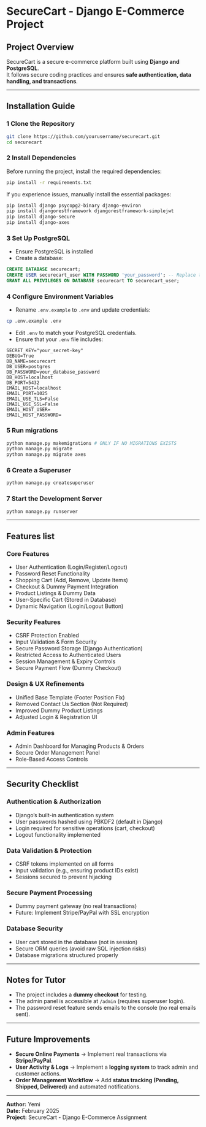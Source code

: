 # SecureCart - Django E-Commerce Project

## Project Overview
SecureCart is a secure e-commerce platform built using **Django and PostgreSQL**.  
It follows secure coding practices and ensures **safe authentication, data handling, and transactions**.

---

## Installation Guide

### 1️ Clone the Repository
```bash
git clone https://github.com/yourusername/securecart.git
cd securecart
```

### 2 Install Dependencies
Before running the project, install the required dependencies:

```bash
pip install -r requirements.txt
```

If you experience issues, manually install the essential packages:

```bash
pip install django psycopg2-binary django-environ  
pip install djangorestframework djangorestframework-simplejwt  
pip install django-secure  
pip install django-axes  
```

### 3 Set Up PostgreSQL

- Ensure PostgreSQL is installed
- Create a database:

```sql
CREATE DATABASE securecart;
CREATE USER securecart_user WITH PASSWORD 'your_password'; -- Replace this with your PSQL password
GRANT ALL PRIVILEGES ON DATABASE securecart TO securecart_user;
```

### 4 Configure Environment Variables

- Rename `.env.example` to `.env` and update credentials:
```bash
cp .env.example .env
```
- Edit `.env` to match your PostgreSQL credentials.
- Ensure that your `.env` file includes:

```env
SECRET_KEY="your_secret-key"
DEBUG=True
DB_NAME=securecart
DB_USER=postgres
DB_PASSWORD=your_database_password
DB_HOST=localhost
DB_PORT=5432
EMAIL_HOST=localhost
EMAIL_PORT=1025
EMAIL_USE_TLS=False
EMAIL_USE_SSL=False
EMAIL_HOST_USER=
EMAIL_HOST_PASSWORD=
```

### 5 Run migrations
```bash
python manage.py makemigrations # ONLY IF NO MIGRATIONS EXISTS
python manage.py migrate
python manage.py migrate axes
```

### 6 Create a Superuser
```bash
python manage.py createsuperuser
```

### 7 Start the Development Server
```bash
python manage.py runserver
```

---

## Features list

### **Core Features**
- User Authentication (Login/Register/Logout)
- Password Reset Functionality
- Shopping Cart (Add, Remove, Update Items)
- Checkout & Dummy Payment Integration
- Product Listings & Dummy Data
- User-Specific Cart (Stored in Database)
- Dynamic Navigation (Login/Logout Button)

### **Security Features**
- CSRF Protection Enabled
- Input Validation & Form Security
- Secure Password Storage (Django Authentication)
- Restricted Access to Authenticated Users
- Session Management & Expiry Controls
- Secure Payment Flow (Dummy Checkout)

### **Design & UX Refinements**
- Unified Base Template (Footer Position Fix)
- Removed Contact Us Section (Not Required)
- Improved Dummy Product Listings
- Adjusted Login & Registration UI

### **Admin Features** 
- Admin Dashboard for Managing Products & Orders
- Secure Order Management Panel
- Role-Based Access Controls

---

## Security Checklist
### **Authentication & Authorization**
- Django’s built-in authentication system
- User passwords hashed using PBKDF2 (default in Django)
- Login required for sensitive operations (cart, checkout)
- Logout functionality implemented

### **Data Validation & Protection**
- CSRF tokens implemented on all forms
- Input validation (e.g., ensuring product IDs exist)
- Sessions secured to prevent hijacking

### **Secure Payment Processing**
- Dummy payment gateway (no real transactions)
- Future: Implement Stripe/PayPal with SSL encryption

### **Database Security**
- User cart stored in the database (not in session)
- Secure ORM queries (avoid raw SQL injection risks)
- Database migrations structured properly

---

## Notes for Tutor
- The project includes a **dummy checkout** for testing.
- The admin panel is accessible at `/admin` (requires superuser login).
- The password reset feature sends emails to the console (no real emails sent).

---

## Future Improvements
- **Secure Online Payments** → Implement real transactions via **Stripe/PayPal**.
- **User Activity & Logs** → Implement a **logging system** to track admin and customer actions.
- **Order Management Workflow** → Add **status tracking (Pending, Shipped, Delivered)** and automated notifications.

---

**Author:** Yemi  
**Date:** February 2025  
**Project:** SecureCart - Django E-Commerce Assignment
 